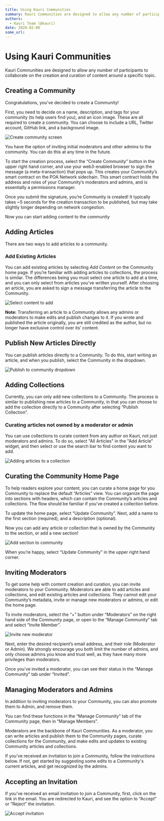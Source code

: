 ```yaml
---
title: Using Kauri Communities
summary: Kauri Communities are designed to allow any number of participants to collaborate on the creation and curation of content around a specific topic. Creating a Co
authors:
  - Kauri Team (@kauri)
date: 2020-02-06
some_url: 
---
```


# Using Kauri Communities

Kauri Communities are designed to allow any number of participants to collaborate on the creation and curation of content around a specific topic. 

## Creating a Community

Congratulations, you've decided to create a Community!

First, you need to decide on a name, description, and tags for your community (to help users find you), and an icon image. These are all required to create a community. You can choose to include a URL, Twitter account, GitHub link, and a background image.

![Create community screen](https://api.kauri.io:443/ipfs/QmXquHk4cjbRYkwh5XLA6whgcPKx4aGCoxu6buhZUhsBjh)

You have the option of inviting initial moderators and other admins to the community. You can do this at any time in the future.

To start the creation process, select the “Create Community” button in the upper right hand corner, and use your web3-enabled browser to sign the message (a meta-transaction) that pops up. This creates your Community’s smart contract on the POA Network sidechain. This smart contract holds the address and roles of your Community’s moderators and admins, and is essentially a permissions manager.

Once you submit the signature, you’re Community is created! It typically takes ~5 seconds for the creation transaction to be published, but may take slightly longer depending on network congestion. 

Now you can start adding content to the community

## Adding Articles

There are two ways to add articles to a community.

### Add Existing Articles

You can add existing articles by selecting _Add Content_ on the Community home page. If you’re familiar with adding articles to collections, the process is similar. The differences being you must select one article to add at a time, and you can only select from articles you’ve written yourself. After choosing an article, you are asked to sign a message transferring the article to the Community.

![Select content to add](https://api.kauri.io:443/ipfs/QmSuBWzxsFgsxiqHoUFKJgdo28tT1iwfycZbGr4CjZNBD8)

**Note:** Transferring an article to a Community allows any admins or moderators to make edits and publish changes to it. If you wrote and published the article originally, you are still credited as the author, but  no longer have exclusive control over its’ content.

## Publish New Articles Directly

You can publish articles directly to a Community. To do this, start writing an article, and when you publish, select the Community in the dropdown.

![Publish to community dropdown](https://api.kauri.io:443/ipfs/QmNbEkAD5wUX563X39wPW1KSzBPbvPz8akLtjiEdXnrDN3)

## Adding Collections

Currently, you can only add new collections to a Community. The process is similar to publishing new articles to a Community, in that you can choose to add the collection directly to a Community after selecting “Publish Collection”.

### Curating articles not owned by a moderator or admin

You can use collections to curate content from any author on Kauri, not just moderators and admins. To do so, select "All Articles" in the "Add Article" widget, and then select or use the search bar to find content you want to add.

![Adding articles to a collection](https://api.kauri.io:443/ipfs/QmQ2ZWAaFWJPqfhukzSNLnTHiXfiZuB2sgHbUbjFpdbEfL)

## Curating the Community Home Page

To help readers explore your content, you can curate a home page for you Community to replace the default “Articles” view. You can organize the page into sections with headers, which can contain the Community’s articles and collections. The flow should be familiar if you’ve created a collection before.

To update the home page, select “Update Community”. Next, add a name to the first section (required), and a description (optional).

Now you can add any article or collection that is owned by the Community to the section, or add a new section!

![Add section to community](https://api.kauri.io:443/ipfs/QmSUbrjj5u6SSkg76TUiSznmkV7xGwJSn5Mpxt72BmXYDi)

When you’re happy, select “Update Community” in the upper right hand corner.

## Inviting Moderators

To get some help with content creation and curation, you can invite moderators to your Community. Moderators are able to add articles and collections, and edit existing articles and collections. They cannot edit your Community’s metadata, invite or manage new moderators or admins, or edit the home page.

To invite moderators, select the “+” button under “Moderators” on the right hand side of the Community page, or open to the “Manage Community” tab and select “Invite Member”.

![Invite new moderator](https://api.kauri.io:443/ipfs/QmdPTUHkNjZ1sfd1AqzU6c9MqbHjx7y3iohJ2CdDvZzdfu)

Next, enter the desired recipient’s email address, and their role (Moderator or Admin). We strongly encourage you both limit the number of admins, and only choose admins you know and trust well, as they have many more privileges than moderators.

Once you’ve invited a moderator, you can see their status in the “Manage Community” tab under “Invited”. 

## Managing Moderators and Admins

In addition to inviting moderators to your Community, you can also promote them to Admin, and remove them.

You can find these functions in the “Manage Community” tab of the Community page, then in “Manage Members”.

Moderators are the backbone of Kauri Communities. As a moderator, you can write articles and publish them to the Community pages, curate collections for the Community, and make edits and updates to existing Community articles and collections.

If you've received an invitation to join a Community, follow the instructions below. If not, get started by suggesting some edits to a Community's current articles, and get recognized by the admins.

## Accepting an Invitation

If you’ve received an email invitation to join a Community, first, click on the link in the email. You are redirected to Kauri, and see the option to “Accept” or “Reject” the invitation.

![Accept invitation](https://api.kauri.io:443/ipfs/QmX2wsnY1dLZy3uVFjpubcDXbaaTxyfJsUHmTD8QN5wrzY)
